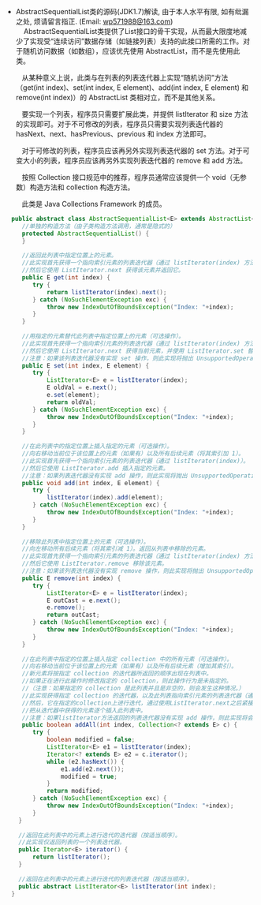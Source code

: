 * AbstractSequentialList类的源码(JDK1.7)解读, 由于本人水平有限, 如有纰漏之处, 烦请留言指正. (Email: wp571988@163.com)   
  &nbsp;&nbsp; AbstractSequentialList类提供了List接口的骨干实现，从而最大限度地减少了实现受“连续访问”数据存储（如链接列表）支持的此接口所需的工作。对于随机访问数据（如数组），应该优先使用 AbstractList，而不是先使用此类。

  &nbsp;&nbsp; 从某种意义上说，此类与在列表的列表迭代器上实现“随机访问”方法（get(int index)、set(int index, E element)、add(int index, E element) 和 remove(int index)）的 AbstractList 类相对立，而不是其他关系。

  &nbsp;&nbsp; 要实现一个列表，程序员只需要扩展此类，并提供 listIterator 和 size 方法的实现即可。对于不可修改的列表，程序员只需要实现列表迭代器的 hasNext、next、hasPrevious、previous 和 index 方法即可。

  &nbsp;&nbsp; 对于可修改的列表，程序员应该再另外实现列表迭代器的 set 方法。对于可变大小的列表，程序员应该再另外实现列表迭代器的 remove 和 add 方法。

  &nbsp;&nbsp; 按照 Collection 接口规范中的推荐，程序员通常应该提供一个 void（无参数）构造方法和 collection 构造方法。

  &nbsp;&nbsp; 此类是 Java Collections Framework 的成员。
 
```java
  public abstract class AbstractSequentialList<E> extends AbstractList<E> {
     //单独的构造方法（由子类构造方法调用，通常是隐式的）
     protected AbstractSequentialList() {
     }
     
     //返回此列表中指定位置上的元素。
     //此实现首先获得一个指向索引元素的列表迭代器（通过 listIterator(index) 方法）。
     //然后它使用 ListIterator.next 获得该元素并返回它。
     public E get(int index) {
        try {
            return listIterator(index).next();
        } catch (NoSuchElementException exc) {
            throw new IndexOutOfBoundsException("Index: "+index);
        }
     }
     
     //用指定的元素替代此列表中指定位置上的元素（可选操作）。
     //此实现首先获得一个指向索引元素的列表迭代器（通过 listIterator(index) 方法）。
     //然后它使用 ListIterator.next 获得当前元素，并使用 ListIterator.set 替代它。
     //注意：如果该列表迭代器没有实现 set 操作，则此实现将抛出 UnsupportedOperationException。
     public E set(int index, E element) {
        try {
            ListIterator<E> e = listIterator(index);
            E oldVal = e.next();
            e.set(element);
            return oldVal;
        } catch (NoSuchElementException exc) {
            throw new IndexOutOfBoundsException("Index: "+index);
        }
     }
     
     //在此列表中的指定位置上插入指定的元素（可选操作）。
     //向右移动当前位于该位置上的元素（如果有）以及所有后续元素（将其索引加 1）。
     //此实现首先获得一个指向索引元素的列表迭代器（通过 listIterator(index)）。
     //然后它使用 ListIterator.add 插入指定的元素。
     //注意：如果列表迭代器没有实现 add 操作，则此实现将抛出 UnsupportedOperationException。
     public void add(int index, E element) {
        try {
            listIterator(index).add(element);
        } catch (NoSuchElementException exc) {
            throw new IndexOutOfBoundsException("Index: "+index);
        }
     }
     
     //移除此列表中指定位置上的元素（可选操作）。
     //向左移动所有后续元素（将其索引减 1）。返回从列表中移除的元素。
     //此实现首先获得一个指向索引元素的列表迭代器（通过 listIterator(index) 方法）。
     //然后它使用 ListIterator.remove 移除该元素。
     //注意：如果该列表迭代器没有实现 remove 操作，则此实现将抛出 UnsupportedOperationException。
     public E remove(int index) {
        try {
            ListIterator<E> e = listIterator(index);
            E outCast = e.next();
            e.remove();
            return outCast;
        } catch (NoSuchElementException exc) {
            throw new IndexOutOfBoundsException("Index: "+index);
        }
     }
     
     //在此列表中指定的位置上插入指定 collection 中的所有元素（可选操作）。
     //向右移动当前位于该位置上的元素（如果有）以及所有后续元素（增加其索引）。
     //新元素将按指定 collection 的迭代器所返回的顺序出现在列表中。
     //如果正在进行此操作时修改指定的 collection，则此操作行为是未指定的。
     //（注意：如果指定的 collection 是此列表并且是非空的，则会发生这种情况。）
     //此实现获得指定 collection 的迭代器，以及此列表指向索引元素的列表迭代器（通过listIterator(index)方法）。
     //然后，它在指定的collection上进行迭代，通过使用ListIterator.next之后紧接着使用ListIterator.add方法（以跳过添加的元素），
     //把从迭代器中获得的元素逐个插入此列表中。
     //注意：如果listIterator方法返回的列表迭代器没有实现 add 操作，则此实现将会抛出 UnsupportedOperationException。
     public boolean addAll(int index, Collection<? extends E> c) {
        try {
            boolean modified = false;
            ListIterator<E> e1 = listIterator(index);
            Iterator<? extends E> e2 = c.iterator();
            while (e2.hasNext()) {
                e1.add(e2.next());
                modified = true;
            }
            return modified;
        } catch (NoSuchElementException exc) {
            throw new IndexOutOfBoundsException("Index: "+index);
        }
    }
    
    //返回在此列表中的元素上进行迭代的迭代器（按适当顺序）。
    //此实现仅返回列表的一个列表迭代器。
    public Iterator<E> iterator() {
        return listIterator();
    }
    
    //返回在此列表中的元素上进行迭代的列表迭代器（按适当顺序）。
    public abstract ListIterator<E> listIterator(int index);
  }
```
